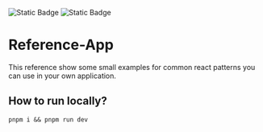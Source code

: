 ![Static Badge](https://img.shields.io/badge/react-grey?logo=react)
![Static Badge](https://img.shields.io/badge/vite-grey?logo=vite)

# Reference-App

This reference show some small examples for common react patterns you can use in your own application.

## How to run locally?

`pnpm i && pnpm run dev`
